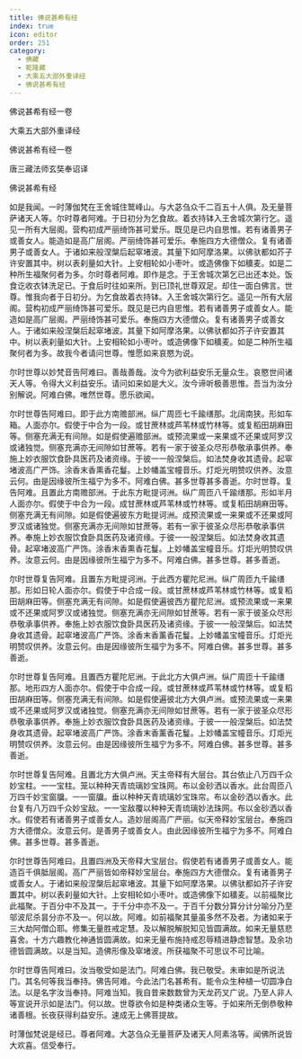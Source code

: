 ```yaml
---
title: 佛说甚希有经
index: true
icon: editor
order: 251
category:
  - 佛藏
  - 乾隆藏
  - 大乘五大部外重译经
  - 佛说甚希有经
---
```


佛说甚希有经一卷  

大乘五大部外重译经  

佛说甚希有经一卷  

唐三藏法师玄奘奉诏译  

佛说甚希有经  

如是我闻。一时薄伽梵在王舍城住鹫峰山。与大苾刍众千二百五十人俱。及无量菩萨诸天人等。尔时尊者阿难。于日初分为乞食故。着衣持钵入王舍城次第行乞。遥见一所有大层阁。营构初成严丽绮饰甚可爱乐。既见是已内自思惟。若有诸善男子或善女人。能造如是高广层阁。严丽绮饰甚可爱乐。奉施四方大德僧众。复有诸善男子或善女人。于诸如来般涅槃后起窣堵波。其量下如阿摩洛果。以佛驮都如芥子许安置其中。树以表刹量如大针。上安相轮如小枣叶。或造佛像下如穬麦。如是二种所生福聚何者为多。尔时尊者阿难。即作是念。于王舍城次第乞已出还本处。饭食讫收衣钵洗足已。于食后时往如来所。到已顶礼世尊双足。却住一面白佛言。世尊。惟我向者于日初分。为乞食故着衣持钵。入王舍城次第行乞。遥见一所有大层阁。营构初成严丽绮饰甚可爱乐。既见是已内自思惟。若有诸善男子或善女人。能造如是高广层阁。严丽绮饰甚可爱乐。奉施四方大德僧众。复有诸善男子或善女人。于诸如来般涅槃后起窣堵波。其量下如阿摩洛果。以佛驮都如芥子许安置其中。树以表刹量如大针。上安相轮如小枣叶。或造佛像下如穬麦。如是二种所生福聚何者为多。故我今者请问世尊。惟愿如来哀愍为说。  

尔时世尊以妙梵音告阿难曰。善哉善哉。汝今为欲利益安乐无量众生。哀愍世间诸天人等。令得大义利益安乐。请问如来如是大义。汝今谛听极善思惟。吾当为汝分别解说。阿难白佛。唯然世尊。愿乐欲闻。  

尔时世尊告阿难曰。即于此方南赡部洲。纵广周匝七千踰缮那。北阔南狭。形如车箱。人面亦尔。假使于中合为一段。或甘蔗林或芦苇林或竹林等。或复稻田胡麻田等。侧塞充满无有间隙。如是假使遍赡部洲。或预流果或一来果或不还果或阿罗汉或诸独觉。侧塞充满亦无间隙如甘蔗等。若有一家于彼圣众尽形恭敬承事供养。奉施上妙衣服饮食卧具医药及诸资缘。于彼一一般涅槃后。如法焚身收其遗骨。起窣堵波高广严饰。涂香末香熏香花鬘。上妙幡盖宝幢音乐。灯炬光明赞叹供养。汝意云何。由是因缘彼所生福宁为多不。阿难白佛。甚多世尊甚多善逝。尔时世尊。复告阿难。且置此方南赡部洲。于此东方毗提诃洲。纵广周匝八千踰缮那。形如半月人面亦尔。假使于中合为一段。成甘蔗林或芦苇林或竹林等。或复稻田胡麻田等。侧塞充满无有间隙。如是假使遍彼东方毗提诃洲。成预流果或一来果或不还果或阿罗汉或诸独觉。侧塞充满亦无间隙如甘蔗等。若有一家于彼圣众尽形恭敬承事供养。奉施上妙衣服饮食卧具医药及诸资缘。于彼一一般涅槃后。如法焚身收其遗骨。起窣堵波高广严饰。涂香末香熏香花鬘。上妙幡盖宝幢音乐。灯炬光明赞叹供养。汝意云何。由是因缘彼所生福宁为多不。阿难白佛。甚多世尊。甚多善逝。  

尔时世尊复告阿难。且置东方毗提诃洲。于此西方瞿陀尼洲。纵广周匝九千踰缮那。形如日轮人面亦尔。假使于中合成一段。或甘蔗林或芦苇林或竹林等。或复稻田胡麻田等。侧塞充满无有间隙。如是假使遍彼西方瞿陀尼洲。或预流果或一来果或不还果或阿罗汉或诸独觉。侧塞充满亦无间隙如甘蔗等。若有一家于彼圣众尽形恭敬承事供养。奉施上妙衣服饮食卧具医药及诸资缘。于彼一一般涅槃后。如法焚身收其遗骨。起窣堵波高广严饰。涂香末香薰香花鬘。上妙幡盖宝幢音乐。灯炬光明赞叹供养。汝意云何。由是因缘彼所生福宁为多不。阿难白佛。甚多世尊。甚多善逝。  

尔时世尊复告阿难。且置西方瞿陀尼洲。于此北方大俱卢洲。纵广周匝十千踰缮那。地形四方人面亦尔。假使于中合成一段。或甘蔗林或芦苇林或竹林等。或复稻田胡麻田等。侧塞充满无有间隙。如是假使遍彼北方大俱卢洲。或预流果或一来果或不还果或阿罗汉或诸独觉。侧塞充满亦无间隙如甘蔗等。若有一家于彼圣众尽形恭敬承事供养。奉施上妙衣服饮食卧具医药及诸资缘。于彼一一般涅槃后。如法焚身收其遗骨。起窣堵波高广严饰。涂香末香薰香花鬘。上妙幡盖宝幢音乐。灯炬光明赞叹供养。汝意云何。由是因缘彼所生福宁为多不。阿难白佛。甚多世尊。甚多善逝。  

尔时世尊复告阿难。且置北方大俱卢洲。天主帝释有大层台。其台依止八万四千众妙宝柱。一一宝柱。笼以种种天青琉璃妙宝珠网。布以金砂洒以香水。此台周匝八万四千妙宝窗牖。一一窗牖。垂以种种天青琉璃妙宝珠帘。布以金砂洒以香水。此台复有八万四千众妙宝敌。一一宝敌覆以种种天青琉璃妙法珠网。布以金砂洒以香水。假使若有诸善男子或善女人。造妙层阁高广严丽。似天帝释妙宝层台。奉施四方大德僧众。汝意云何。是善男子或善女人。由此因缘彼所生福宁为多不。阿难白佛。甚多世尊。甚多善逝。  

尔时世尊告阿难曰。且置四洲及天帝释大宝层台。假使若有诸善男子或善女人。能造百千俱胝层阁。高广严丽皆如帝释妙宝层台。奉施四方大德僧众。复有诸善男子或善女人。于诸如来般涅槃后起窣堵波。其量下如阿摩洛果。以佛驮都如芥子许安置其中。树以表刹量如大针。上安相轮如小枣叶。或造佛像下如穬麦。以前福聚比此福聚。于百分中不及其一。于千分中亦不及一。于百千分数分算分计分喻分乃至邬波尼杀昙分亦不及一。何以故。阿难。如前福聚其量虽多然不及者。为诸如来于三大劫阿僧仚耶。修集无量胜戒定慧。及以解脱解脱知见皆圆满故。如来无量慈悲喜舍。十方六趣教化神通皆圆满故。如来无量布施持戒忍辱精进静虑智慧。及余功德皆圆满故。以是当知。造佛形像及窣堵波。所获福聚不可思议不可比喻。  

尔时世尊告阿难曰。汝当敬受如是法门。阿难白佛。我已敬受。未审如是所说法门。其名何等我当奉持。佛告阿难。今此法门名甚希有。能令众生种植一切圆净白法。以是名字汝当奉持。阿难当知。我自昔来数数曾为天龙药叉广说。乃至人非人等宣说开示如是法门。何以故。世尊欲令如是种类诸众生等。于如来所无倒恭敬种诸善根。长夜获得利益安乐。速成无上佛菩提故。  

时薄伽梵说是经已。尊者阿难。大苾刍众无量菩萨及诸天人阿素洛等。闻佛所说皆大欢喜。信受奉行。  
